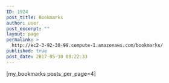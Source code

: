 ```yaml
---
ID: 1924
post_title: Bookmarks
author: user
post_excerpt: ""
layout: page
permalink: >
  http://ec2-3-92-30-99.compute-1.amazonaws.com/bookmarks/
published: true
post_date: 2017-05-30 08:22:33
---
```

[my_bookmarks posts_per_page=4]